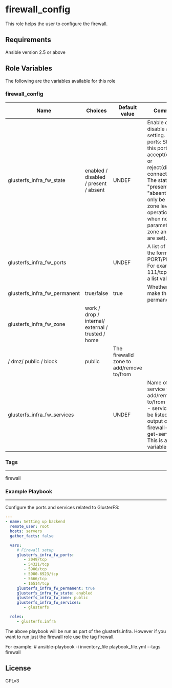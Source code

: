 firewall_config
===============

This role helps the user to configure the firewall.


Requirements
------------
Ansible version 2.5 or above

Role Variables
--------------

The following are the variables available for this role

### firewall_config
| Name                     |Choices| Default value         | Comments                          |
|--------------------------|-------|-----------------------|-----------------------------------|
| glusterfs_infra_fw_state | enabled / disabled / present / absent    | UNDEF   | Enable or disable a setting. For ports: Should this port accept(enabled) or reject(disabled) connections. The states "present" and "absent" can only be used in zone level operations (i.e. when no other parameters but zone and state are set). |
| glusterfs_infra_fw_ports |    | UNDEF    | A list of ports in the format PORT/PROTO. For example 111/tcp. This is a list value.  |
| glusterfs_infra_fw_permanent  | true/false  | true | Whether to make the rule permanenet. |
| glusterfs_infra_fw_zone    | work / drop / internal/ external / trusted / home
/ dmz/ public / block | public   | The firewalld zone to add/remove to/from |
| glusterfs_infra_fw_services |    | UNDEF | Name of a service to add/remove to/from firewalld - service must be listed in output of firewall-cmd --get-services. This is a list variable|

### Tags
--------
firewall

### Example Playbook
--------------------

Configure the ports and services related to GlusterFS:


```yaml
---
- name: Setting up backend
  remote_user: root
  hosts: servers
  gather_facts: false

  vars:
     # Firewall setup
     glusterfs_infra_fw_ports:
        - 2049/tcp
        - 54321/tcp
        - 5900/tcp
        - 5900-6923/tcp
        - 5666/tcp
        - 16514/tcp
     glusterfs_infra_fw_permanent: true
     glusterfs_infra_fw_state: enabled
     glusterfs_infra_fw_zone: public
     glusterfs_infra_fw_services:
        - glusterfs

  roles:
     - glusterfs.infra

```

The above playbook will be run as part of the glusterfs.infra. However if you
want to run just the firewall role use the tag firewall.

For example:
\# ansible-playbook -i inventory_file playbook_file.yml --tags firewall

License
-------

GPLv3

